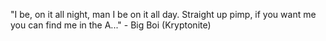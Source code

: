 "I be, on it all night, man I be on it all day.
 Straight up pimp, if you want me you can find me in the A..."
	 - Big Boi (Kryptonite) 
